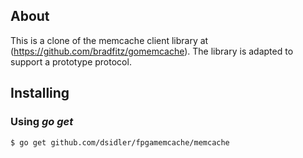 ## About

This is a clone of the memcache client library at (https://github.com/bradfitz/gomemcache).
The library is adapted to support a prototype protocol.

## Installing

### Using *go get*

    $ go get github.com/dsidler/fpgamemcache/memcache

